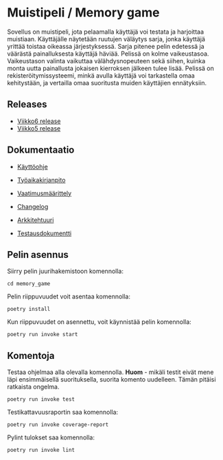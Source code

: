 # Muistipeli / Memory game

Sovellus on muistipeli, jota pelaamalla käyttäjä voi testata ja harjoittaa muistiaan. Käyttäjälle näytetään ruutujen väläytys sarja, jonka käyttäjä yrittää toistaa oikeassa järjestyksessä. Sarja pitenee pelin edetessä ja väärästä painalluksesta käyttäjä häviää. Pelissä on kolme vaikeustasoa. Vaikeustason valinta vaikuttaa välähdysnopeuteen sekä siihen, kuinka monta uutta painallusta jokaisen kierroksen jälkeen tulee lisää. Pelissä on rekisteröitymissysteemi, minkä avulla käyttäjä voi tarkastella omaa kehitystään, ja vertailla omaa suoritusta muiden käyttäjien ennätyksiin.

## Releases

- [Viikko6 release](https://github.com/Savones/ot-harjoitustyo/releases/tag/viikko6)
- [Viikko5 release](https://github.com/Savones/ot-harjoitustyo/releases/tag/viikko5)

## Dokumentaatio

- [Käyttöohje](https://github.com/Savones/ot-harjoitustyo/blob/master/memory_game/dokumentaatio/kayttoohje.md)

- [Työaikakirjanpito](https://github.com/Savones/ot-harjoitustyo/blob/master/memory_game/dokumentaatio/tyoaikakirjanpito.md)

- [Vaatimusmäärittely](https://github.com/Savones/ot-harjoitustyo/blob/master/memory_game/dokumentaatio/vaatimusmaarittely.md)

- [Changelog](https://github.com/Savones/ot-harjoitustyo/blob/master/memory_game/dokumentaatio/changelog.md)

- [Arkkitehtuuri](https://github.com/Savones/ot-harjoitustyo/blob/master/memory_game/dokumentaatio/arkkitehtuuri.md)

- [Testausdokumentti](https://github.com/Savones/ot-harjoitustyo/blob/master/memory_game/dokumentaatio/testausdokumentti.md)

## Pelin asennus

Siirry pelin juurihakemistoon komennolla:
```
cd memory_game
```

Pelin riippuvuudet voit asentaa komennolla:
```
poetry install
```
Kun riippuvuudet on asennettu, voit käynnistää pelin komennolla:
```
poetry run invoke start
```
## Komentoja

Testaa ohjelmaa alla olevalla komennolla. **Huom** - mikäli testit eivät mene läpi ensimmäisellä suorituksella, suorita komento uudelleen. Tämän pitäisi ratkaista ongelma.
```
poetry run invoke test
```
Testikattavuusraportin saa komennolla:
```
poetry run invoke coverage-report
```
Pylint tulokset saa komennolla:
```
poetry run invoke lint
```
